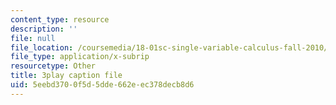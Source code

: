 ```yaml
---
content_type: resource
description: ''
file: null
file_location: /coursemedia/18-01sc-single-variable-calculus-fall-2010/5eebd3700f5d5dde662eec378decb8d6_1RLctDS2hUQ.srt
file_type: application/x-subrip
resourcetype: Other
title: 3play caption file
uid: 5eebd370-0f5d-5dde-662e-ec378decb8d6
---
```

